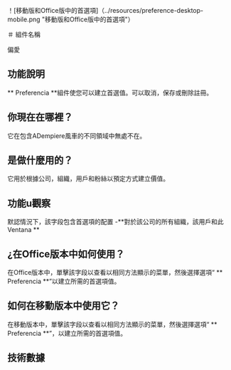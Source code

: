 ！[移動版和Office版中的首選項]（../resources/preference-desktop-mobile.png "移動版和Office版中的首選項"）

＃ 組件名稱

偏愛

## 功能說明

** Preferencia **組件使您可以建立首選值。可以取消，保存或刪除註冊。

## 你現在在哪裡？

它在包含ADempiere風車的不同領域中無處不在。

## 是做什麼用的？

它用於根據公司，組織，用戶和粉絲以預定方式建立價值。

## 功能u觀察

默認情況下，該字段包含首選項的配置
  -**對於該公司的所有組織，該用戶和此Ventana **


## ¿在Office版本中如何使用？

在Office版本中，單擊該字段以查看以相同方法顯示的菜單，然後選擇選項“ ** Preferencia **”以建立所需的首選項值。

## 如何在移動版本中使用它？

在移動版本中，單擊該字段以查看以相同方法顯示的菜單，然後選擇選項“ ** Preferencia **”，以建立所需的首選項值。

## 技術數據
